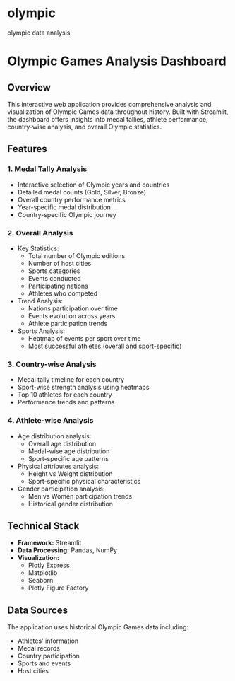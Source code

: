 # olympic
olympic data analysis

# Olympic Games Analysis Dashboard

## Overview
This interactive web application provides comprehensive analysis and visualization of Olympic Games data throughout history. Built with Streamlit, the dashboard offers insights into medal tallies, athlete performance, country-wise analysis, and overall Olympic statistics.

## Features

### 1. Medal Tally Analysis
- Interactive selection of Olympic years and countries
- Detailed medal counts (Gold, Silver, Bronze)
- Overall country performance metrics
- Year-specific medal distribution
- Country-specific Olympic journey

### 2. Overall Analysis
- Key Statistics:
  - Total number of Olympic editions
  - Number of host cities
  - Sports categories
  - Events conducted
  - Participating nations
  - Athletes who competed
- Trend Analysis:
  - Nations participation over time
  - Events evolution across years
  - Athlete participation trends
- Sports Analysis:
  - Heatmap of events per sport over time
  - Most successful athletes (overall and sport-specific)

### 3. Country-wise Analysis
- Medal tally timeline for each country
- Sport-wise strength analysis using heatmaps
- Top 10 athletes for each country
- Performance trends and patterns

### 4. Athlete-wise Analysis
- Age distribution analysis:
  - Overall age distribution
  - Medal-wise age distribution
  - Sport-specific age patterns
- Physical attributes analysis:
  - Height vs Weight distribution
  - Sport-specific physical characteristics
- Gender participation analysis:
  - Men vs Women participation trends
  - Historical gender distribution

## Technical Stack
- **Framework:** Streamlit
- **Data Processing:** Pandas, NumPy
- **Visualization:** 
  - Plotly Express
  - Matplotlib
  - Seaborn
  - Plotly Figure Factory

## Data Sources
The application uses historical Olympic Games data including:
- Athletes' information
- Medal records
- Country participation
- Sports and events
- Host cities
